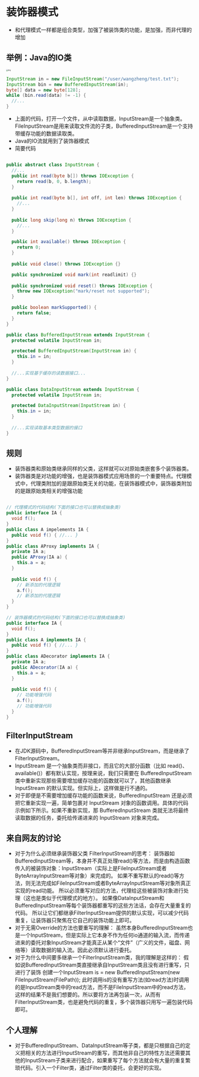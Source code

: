 # 装饰器模式

+ 和代理模式一样都是组合类型，加强了被装饰类的功能，是加强，而非代理的增加

## 举例：Java的IO类

<img src="https://static001.geekbang.org/resource/image/50/13/5082df8e7d5a4d44a34811b9f562d613.jpg" alt="img" style="zoom:30%;" />

~~~java
InputStream in = new FileInputStream("/user/wangzheng/test.txt");
InputStream bin = new BufferedInputStream(in);
byte[] data = new byte[128];
while (bin.read(data) != -1) {
  //...
}
~~~

+ 上面的代码，打开一个文件，从中读取数据，InputStream是一个抽象类。FileInputStream是用来读取文件流的子类，BufferedInputStream是一个支持带缓存功能的数据读取类。
+ Java的IO流就用到了装饰器模式
+ 简要代码

~~~java

public abstract class InputStream {
  //...
  public int read(byte b[]) throws IOException {
    return read(b, 0, b.length);
  }
  
  public int read(byte b[], int off, int len) throws IOException {
    //...
  }
  
  public long skip(long n) throws IOException {
    //...
  }

  public int available() throws IOException {
    return 0;
  }
  
  public void close() throws IOException {}

  public synchronized void mark(int readlimit) {}
    
  public synchronized void reset() throws IOException {
    throw new IOException("mark/reset not supported");
  }

  public boolean markSupported() {
    return false;
  }
}

public class BufferedInputStream extends InputStream {
  protected volatile InputStream in;

  protected BufferedInputStream(InputStream in) {
    this.in = in;
  }
  
  //...实现基于缓存的读数据接口...  
}

public class DataInputStream extends InputStream {
  protected volatile InputStream in;

  protected DataInputStream(InputStream in) {
    this.in = in;
  }
  
  //...实现读取基本类型数据的接口
}
~~~

## 规则

+ 装饰器类和原始类继承同样的父类，这样就可以对原始类嵌套多个装饰器类。
+ 装饰器类是对功能的增强，也是装饰器模式应用场景的一个重要特点。代理模式中，代理类附加的是跟原始类无关的功能，在装饰器模式中，装饰器类附加的是跟原始类相关的增强功能

~~~java

// 代理模式的代码结构(下面的接口也可以替换成抽象类)
public interface IA {
  void f();
}
public class A impelements IA {
  public void f() { //... }
}
public class AProxy implements IA {
  private IA a;
  public AProxy(IA a) {
    this.a = a;
  }
  
  public void f() {
    // 新添加的代理逻辑
    a.f();
    // 新添加的代理逻辑
  }
}

// 装饰器模式的代码结构(下面的接口也可以替换成抽象类)
public interface IA {
  void f();
}
public class A implements IA {
  public void f() { //... }
}
public class ADecorator implements IA {
  private IA a;
  public ADecorator(IA a) {
    this.a = a;
  }
  
  public void f() {
    // 功能增强代码
    a.f();
    // 功能增强代码
  }
}
~~~

## FilterInputStream

+ 在JDK源码中，BufferedInputStream等并非继承InputStream，而是继承了FilterInputStream。
+ InputStream 是一个抽象类而非接口，而且它的大部分函数（比如 read()、available()）都有默认实现，按理来说，我们只需要在 BufferedInputStream 类中重新实现那些需要增加缓存功能的函数就可以了，其他函数继承 InputStream 的默认实现。但实际上，这样做是行不通的。
+ 对于即便是不需要增加缓存功能的函数来说，BufferedInputStream 还是必须把它重新实现一遍，简单包裹对 InputStream 对象的函数调用。具体的代码示例如下所示。如果不重新实现，那 BufferedInputStream 类就无法将最终读取数据的任务，委托给传递进来的 InputStream 对象来完成。

## 来自网友的讨论

+ 对于为什么必须继承装饰器父类 FilterInputStream的思考： 装饰器如BufferedInputStream等，本身并不真正处理read()等方法，而是由构造函数传入的被装饰对象：InputStream（实际上是FileInputStream或者ByteArrayInputStream等对象）来完成的。 如果不重写默认的read()等方法，则无法完成如FileInputStream或者ByteArrayInputStream等对象所真正实现的read功能。 所以必须重写对应的方法，代理给这些被装饰对象进行处理（这也是类似于代理模式的地方）。 如果像DataInputStream和BufferedInputStream等每个装饰器都重写的这些方法话，会存在大量重复的代码。 所以让它们都继承FilterInputStream提供的默认实现，可以减少代码重复，让装饰器只聚焦在它自己的装饰功能上即可。
+ 对于无需Override的方法也要重写的理解： 虽然本身BufferedInputStream也是一个InputStream，但是实际上它本身不作为任何io通道的输入流，而传递进来的委托对象InputStream才能真正从某个“文件”（广义的文件，磁盘、网络等）读取数据的输入流。因此必须默认进行委托。
+ 对于为什么中间要多继承一个FilterInputStream类，我的理解是这样的： 假如说BufferedInputStream类直接继承自InputStream类且没有进行重写，只进行了装饰 创建一个InputStream is = new BufferedInputStream(new FileInputStream(FilePath)); 此时调用is的没有重写方法(如read方法)时调用的是InputStream类中的read方法，而不是FileInputStream中的read方法，这样的结果不是我们想要的。所以要将方法再包装一次，从而有FilterInputStream类，也是避免代码的重复，多个装饰器只用写一遍包装代码即可。

## 个人理解

+ 对于BufferedInputStream、DataInputStream等子类，都是只根据自己的定义把相关的方法进行InputStream的重写，而其他非自己的特性方法还需要其他的InputStream子类来进行配合，如果重写了每个方法就会有大量的重复繁琐代码。引入一个Filter类，通过Filter类的委托，会更好的实现。